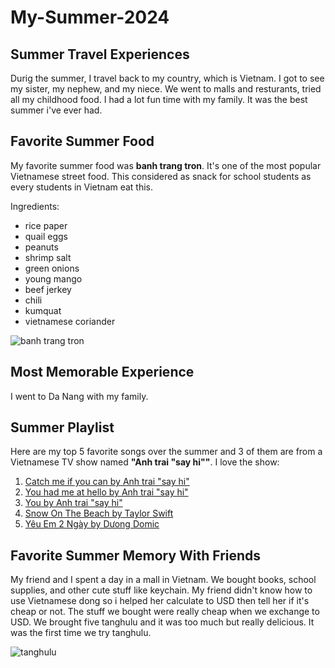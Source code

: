 # My-Summer-2024

## Summer Travel Experiences
Durig the summer, I travel back to my country, which is Vietnam. I got to see my sister, my nephew, and my niece. We went to malls and resturants, tried all my childhood food. I had a lot fun time with my family. It was the best summer i've ever had.

## Favorite Summer Food
My favorite summer food was **banh trang tron**. It's one of the most popular Vietnamese street food. This considered as snack for school students as every students in Vietnam eat this. 

Ingredients:
- rice paper
- quail eggs
- peanuts
- shrimp salt
- green onions
- young mango
- beef jerkey
- chili
- kumquat
- vietnamese coriander

![banh trang tron](https://www.vietnamescapetours.com/uploads/galleries/banh-trang-tron-pqn4.jpg)

## Most Memorable Experience
I went to Da Nang with my family. 

## Summer Playlist
Here are my top 5 favorite songs over the summer and 3 of them are from a Vietnamese TV show named **"Anh trai "say hi""**. I love the show:
1. [Catch me if you can by Anh trai "say hi"](https://open.spotify.com/track/193luTcDfusSUv3yqs1gGj?si=369c6d761b7742b3)
2. [You had me at hello by Anh trai "say hi"](https://open.spotify.com/track/5MOfns0LDW7oLFyok54BVo?si=50335aba6c2a447c)
3. [You by Anh trai "say hi"](https://open.spotify.com/track/0o3rCh03ubOUAEI972qpU5?si=f773a551ca92491a)
4. [Snow On The Beach by Taylor Swift](https://open.spotify.com/track/3A6QF5UMok0qq7gLKAmT9g?si=0ca556289239483d)
5. [Yêu Em 2 Ngày by Dưong Domic](https://open.spotify.com/track/23ep27rDA9gklIzuJ6qzRD?si=e2cc90fb82f14640)

## Favorite Summer Memory With Friends 
My friend and I spent a day in a mall in Vietnam. We bought books, school supplies, and other cute stuff like keychain. My friend didn't know how to use Vietnamese dong so i helped her calculate to USD then tell her if it's cheap or not. The stuff we bought were really cheap when we exchange to USD. We brought five tanghulu and it was too much but really delicious. It was the first time we try tanghulu. 

![tanghulu](https://www.foodandwine.com/thmb/mQRg1X-X9XD547Fiu177BkyUl4Y=/1500x0/filters:no_upscale():max_bytes(150000):strip_icc()/Tanghulu-Candied-Fruit-Skewers-FT-RECIPE0622-4d39d6a1a89c442c9f1cafb923dceefb.jpg)

